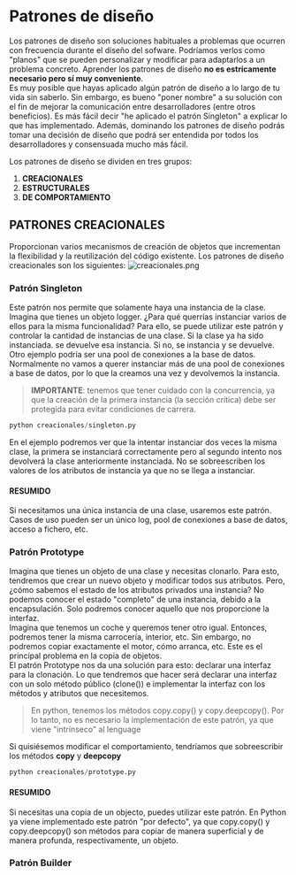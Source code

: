 # Patrones de diseño
Los patrones de diseño son soluciones habituales a problemas
que ocurren con frecuencia durante el diseño del sofware. Podríamos verlos como 
"planos" que se pueden personalizar y modificar para adaptarlos a un problema concreto.
Aprender los patrones de diseño **no es estricamente necesario pero sí muy conveniente**.  
Es muy posible que hayas aplicado algún patrón de diseño a lo largo de tu vida sin saberlo. Sin embargo, es bueno "poner nombre"
a su solución con el fin de mejorar la comunicación entre desarrolladores (entre otros
beneficios). Es más fácil decir "he aplicado el patrón Singleton" a explicar lo que 
has implementado.
Además, dominando los patrones de diseño podrás tomar una decisión de diseño que
podrá ser entendida por todos los desarrolladores y consensuada mucho más fácil. 

Los patrones de diseño se dividen en tres grupos:
1. **CREACIONALES**
2. **ESTRUCTURALES**
3. **DE COMPORTAMIENTO**

## PATRONES CREACIONALES
Proporcionan varios mecanismos de creación de objetos que incrementan la flexibilidad y la reutilización del código 
existente. Los patrones de diseño creacionales son los siguientes:
![creacionales.png](../../Documents/creacionales.png)

### Patrón Singleton
Este patrón nos permite que solamente haya una instancia de la clase.  
Imagina que tienes un objeto logger. ¿Para qué querrías instanciar varios de ellos para la misma
funcionalidad? Para ello, se puede utilizar este patrón y controlar la cantidad de instancias de una 
clase. Si la clase ya ha sido instanciada. se devuelve esa instancia. Si no, se instancia y se devuelve.  
Otro ejemplo podría ser una pool de conexiones a la base de datos. Normalmente no vamos a querer instanciar
más de una pool de conexiones a base de datos, por lo que la creamos una vez y devolvemos la instancia.

> **IMPORTANTE**: tenemos que tener cuidado con la concurrencia, ya que la creación de la
primera instancia (la sección crítica) debe ser protegida para evitar condiciones de 
carrera.
`````python
python creacionales/singleton.py
`````

En el ejemplo podremos ver que la intentar instanciar dos veces la misma clase, la primera se instanciará
correctamente pero al segundo intento nos devolverá la clase anteriormente instanciada. No se sobreescriben
los valores de los atributos de instancia ya que no se llega a instanciar.

#### RESUMIDO
Si necesitamos una única instancia de una clase, usaremos este patrón. Casos de uso pueden ser
un único log, pool de conexiones a base de datos, acceso a fichero, etc.


### Patrón Prototype
Imagina que tienes un objeto de una clase y necesitas clonarlo. Para esto, tendremos que crear un nuevo objeto
y modificar todos sus atributos. Pero, ¿cómo sabemos el estado de los atributos privados una instancia? No podemos
conocer el estado "completo" de una instancia, debido a la encapsulación. Solo podremos conocer aquello que nos
proporcione la interfaz.  
Imagina que tenemos un coche y queremos tener otro igual. Entonces, podremos tener la misma carrocería, interior, etc. 
Sin embargo, no podremos copiar exactamente el motor, cómo arranca, etc. Este es el principal problema en la 
copia de objetos.  
El patrón Prototype nos da una solución para esto: declarar una interfaz para la clonación.
Lo que tendremos que hacer será declarar una interfaz con un solo método público (clone()) e implementar la 
interfaz con los métodos y atributos que necesitemos.
> En python, tenemos los métodos copy.copy() y copy.deepcopy(). Por lo tanto, no es necesario
> la implementación de este patrón, ya que viene "intrínseco" al lenguage

Si quisiésemos modificar el comportamiento, tendríamos que sobreescribir los métodos
**__copy__** y **__deepcopy__**
`````python
python creacionales/prototype.py
`````

#### RESUMIDO
Si necesitas una copia de un objecto, puedes utilizar este patrón. En Python ya viene
implementado este patrón "por defecto", ya que copy.copy() y copy.deepcopy() son métodos
para copiar de manera superficial y de manera profunda, respectivamente, un objeto.


### Patrón Builder